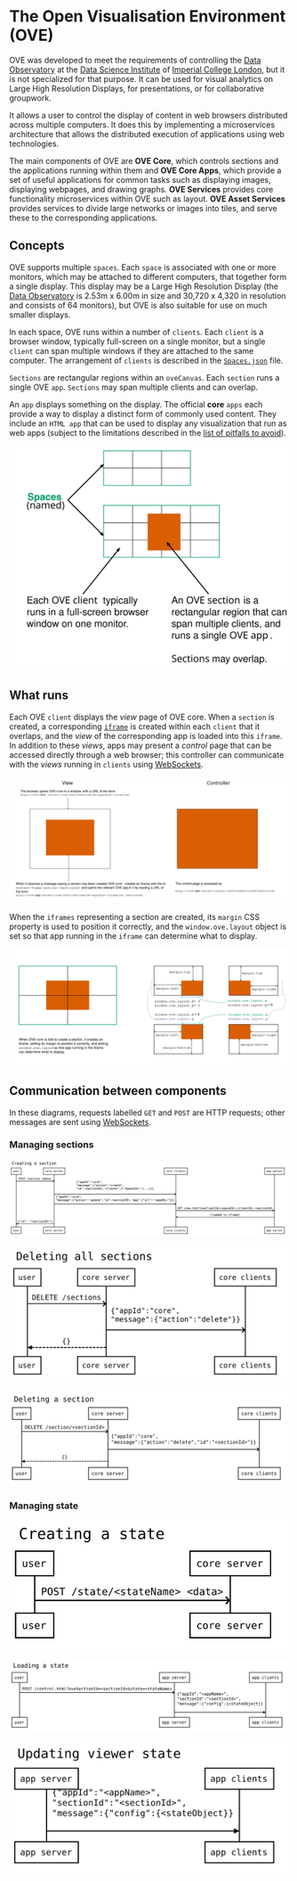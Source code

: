 
# The Open Visualisation Environment (OVE)

OVE was developed to meet the requirements of controlling the [Data Observatory](https://www.imperial.ac.uk/data-science/data-observatory/) at the [Data Science Institute](https://www.imperial.ac.uk/data-science/) of [Imperial College London](https://www.imperial.ac.uk), but it is not specialized for that purpose.
It can be used for visual analytics on Large High Resolution Displays, for presentations, or for collaborative groupwork.

It allows a user to control the display of content in web browsers distributed across multiple computers.
It does this by implementing a microservices architecture that allows the distributed execution of applications using web technologies.


The main components of OVE are  **OVE Core**, which controls sections and the applications running within them and **OVE Core Apps**, which provide a set of useful applications for common tasks such as displaying images, displaying webpages, and drawing graphs.
**OVE Services** provides core functionality microservices within OVE such as layout.  **OVE Asset Services** provides services to divide large networks or images into tiles, and serve these to the corresponding applications.


## Concepts

OVE supports multiple ``spaces``. Each ``space`` is associated with one or more monitors, which may be attached to different computers, that together form a single display. This display may be a Large High Resolution Display (the [Data Observatory](https://www.imperial.ac.uk/data-science/data-observatory/) is 2.53m x 6.00m in size and 30,720 x 4,320 in resolution and consists of 64 monitors), but OVE is also suitable for use on much smaller displays.

In each space, OVE runs within a number of ``clients``. Each ``client`` is a browser window, typically full-screen on a single monitor, but a single ``client`` can span multiple windows if they are attached to the same computer. The arrangement of ``clients`` is described in the [``Spaces.json``](https://github.com/dsi-icl/ove/blob/master/packages/ove-core/src/client/Spaces.json) file.

``Sections`` are rectangular regions within an ``oveCanvas``. Each ``section`` runs a single OVE ``app``. ``Sections`` may span multiple clients and can overlap.

An ``app`` displays something on the display. The official **core** ``apps`` each provide a way to display a distinct form of commonly used content.
They include an ``HTML app`` that can be used to display any visualization that run as web apps (subject to the limitations described in the [list of pitfalls to avoid](./PITFALLS.md)). 


![](images/concepts.svg)


## What runs

Each OVE ``client`` displays the *view* page of OVE core. When a ``section`` is created, a corresponding [``iframe``](https://developer.mozilla.org/en-US/docs/Web/HTML/Element/iframe) is created within each ``client`` that it overlaps, and the *view* of the corresponding app is loaded into this ``iframe``. 
In addition to these *views*, apps may present a *control* page that can be accessed directly through a web browser; this controller can communicate with the *views* running in ``clients`` using [WebSockets](https://developer.mozilla.org/en-US/docs/Web/API/WebSockets_API).

![](images/urls.svg)


When the ``iframes`` representing a section are created, its ``margin`` CSS property is used to position it correctly, and the ``window.ove.layout`` object is set so that app running in the ``iframe`` can determine what to display.


![](images/tiling.svg)


## Communication between components

In these diagrams, requests labelled ``GET`` and ``POST`` are HTTP requests; other messages are sent using [WebSockets](https://developer.mozilla.org/en-US/docs/Web/API/WebSockets_API).

### Managing sections

![](images/sequence-diagrams/create-section.svg)

![](images/sequence-diagrams/delete-sections.svg)

![](images/sequence-diagrams/delete-section.svg)

### Managing state

![](images/sequence-diagrams/create-state.svg)

![](images/sequence-diagrams/load-state.svg)

![](images/sequence-diagrams/update-state.svg)

